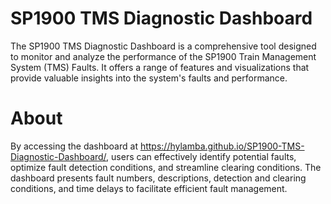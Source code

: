 # SP1900 TMS Diagnostic Dashboard
The SP1900 TMS Diagnostic Dashboard is a comprehensive tool designed to monitor and analyze the performance of the SP1900 Train Management System (TMS) Faults. It offers a range of features and visualizations that provide valuable insights into the system's faults and performance.

# About
By accessing the dashboard at https://hylamba.github.io/SP1900-TMS-Diagnostic-Dashboard/, users can effectively identify potential faults, optimize fault detection conditions, and streamline clearing conditions. The dashboard presents fault numbers, descriptions, detection and clearing conditions, and time delays to facilitate efficient fault management.
